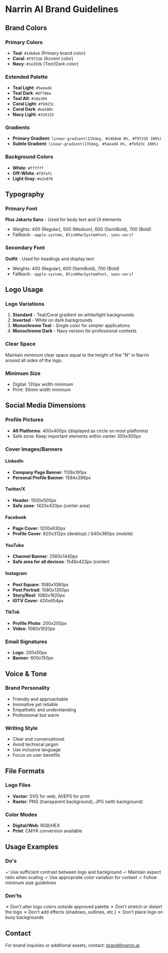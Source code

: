 # Narrin AI Brand Guidelines

## Brand Colors

### Primary Colors
- **Teal**: `#14b8a6` (Primary brand color)
- **Coral**: `#f97316` (Accent color)
- **Navy**: `#1e293b` (Text/Dark color)

### Extended Palette
- **Teal Light**: `#5eead4`
- **Teal Dark**: `#0f766e`
- **Teal Alt**: `#10a394`
- **Coral Light**: `#fb923c`
- **Coral Dark**: `#ea580c`
- **Navy Light**: `#334155`

### Gradients
- **Primary Gradient**: `linear-gradient(135deg, #14b8a6 0%, #f97316 100%)`
- **Subtle Gradient**: `linear-gradient(135deg, #5eead4 0%, #fb923c 100%)`

### Background Colors
- **White**: `#ffffff`
- **Off-White**: `#f8fafc`
- **Light Gray**: `#e2e8f0`

## Typography

### Primary Font
**Plus Jakarta Sans** - Used for body text and UI elements
- Weights: 400 (Regular), 500 (Medium), 600 (SemiBold), 700 (Bold)
- Fallback: `-apple-system, BlinkMacSystemFont, sans-serif`

### Secondary Font  
**Outfit** - Used for headings and display text
- Weights: 400 (Regular), 600 (SemiBold), 700 (Bold)
- Fallback: `-apple-system, BlinkMacSystemFont, sans-serif`

## Logo Usage

### Logo Variations
1. **Standard** - Teal/Coral gradient on white/light backgrounds
2. **Inverted** - White on dark backgrounds
3. **Monochrome Teal** - Single color for simpler applications
4. **Monochrome Dark** - Navy version for professional contexts

### Clear Space
Maintain minimum clear space equal to the height of the "N" in Narrin around all sides of the logo.

### Minimum Size
- Digital: 120px width minimum
- Print: 30mm width minimum

## Social Media Dimensions

### Profile Pictures
- **All Platforms**: 400x400px (displayed as circle on most platforms)
- Safe zone: Keep important elements within center 300x300px

### Cover Images/Banners

#### LinkedIn
- **Company Page Banner**: 1128x191px
- **Personal Profile Banner**: 1584x396px

#### Twitter/X
- **Header**: 1500x500px
- **Safe zone**: 1420x420px (center area)

#### Facebook
- **Page Cover**: 1200x630px
- **Profile Cover**: 820x312px (desktop) / 640x360px (mobile)

#### YouTube
- **Channel Banner**: 2560x1440px
- **Safe area for all devices**: 1546x423px (center)

#### Instagram
- **Post Square**: 1080x1080px
- **Post Portrait**: 1080x1350px
- **Story/Reel**: 1080x1920px
- **IGTV Cover**: 420x654px

#### TikTok
- **Profile Photo**: 200x200px
- **Video**: 1080x1920px

### Email Signatures
- **Logo**: 200x50px
- **Banner**: 600x150px

## Voice & Tone

### Brand Personality
- Friendly and approachable
- Innovative yet reliable
- Empathetic and understanding
- Professional but warm

### Writing Style
- Clear and conversational
- Avoid technical jargon
- Use inclusive language
- Focus on user benefits

## File Formats

### Logo Files
- **Vector**: SVG for web, AI/EPS for print
- **Raster**: PNG (transparent background), JPG (with background)

### Color Modes
- **Digital/Web**: RGB/HEX
- **Print**: CMYK conversion available

## Usage Examples

### Do's
✓ Use sufficient contrast between logo and background
✓ Maintain aspect ratio when scaling
✓ Use appropriate color variation for context
✓ Follow minimum size guidelines

### Don'ts
✗ Don't alter logo colors outside approved palette
✗ Don't stretch or distort the logo
✗ Don't add effects (shadows, outlines, etc.)
✗ Don't place logo on busy backgrounds

## Contact
For brand inquiries or additional assets, contact: brand@narrin.ai